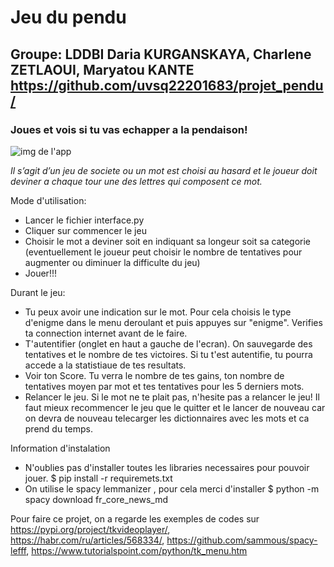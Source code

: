 # Jeu du pendu
## Groupe: LDDBI Daria KURGANSKAYA, Charlene ZETLAOUI, Maryatou KANTE https://github.com/uvsq22201683/projet_pendu/
### Joues et vois si tu vas echapper a la pendaison!

![img de l'app](https://github.com/uvsq22201683/projet_pendu/blob/main/interface/pendu_img.png)

*Il s’agit d’un jeu de societe ou un mot est choisi au hasard et le joueur doit deviner a chaque tour une des lettres qui composent ce mot.*

Mode d'utilisation:
- Lancer le fichier interface.py
- Cliquer sur commencer le jeu
- Choisir le mot a deviner soit en indiquant sa longeur soit sa categorie
(eventuellement le joueur peut choisir le nombre de tentatives pour augmenter ou diminuer la difficulte du jeu)
- Jouer!!!

Durant le jeu:
- Tu peux avoir une indication sur le mot. Pour cela choisis le type d'enigme dans le menu deroulant et puis appuyes 
sur "enigme". Verifies ta connection internet avant de le faire.
- T'autentifier (onglet en haut a gauche de l'ecran). On sauvegarde des tentatives et le nombre de tes victoires. 
Si tu t'est autentifie, tu pourra accede a la statistiaue de tes resultats.
- Voir ton Score. Tu verra le nombre de tes gains, ton nombre de tentatives moyen par mot et tes tentatives pour les 5 derniers mots.
- Relancer le jeu. Si le mot ne te plait pas, n'hesite pas a relancer le jeu! Il faut mieux recommencer le jeu que le quitter et le lancer de nouveau 
car on devra de nouveau telecarger les dictionnaires avec les mots et ca prend du temps.


Information d'instalation
- N'oublies pas d'installer toutes les libraries necessaires pour pouvoir jouer. $ pip install -r requiremets.txt
- On utilise le spacy lemmanizer , pour cela merci d'installer $ python -m spacy download fr_core_news_md


Pour faire ce projet, on a regarde les exemples de codes sur https://pypi.org/project/tkvideoplayer/, https://habr.com/ru/articles/568334/, https://github.com/sammous/spacy-lefff, https://www.tutorialspoint.com/python/tk_menu.htm
